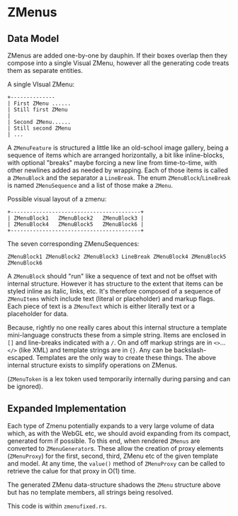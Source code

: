 # ZMenus

## Data Model

ZMenus are added one-by-one by dauphin. If their boxes overlap then they compose into a single Visual ZMenu, however all the generating code treats them as separate entities.

A single VIsual ZMenu:
```
+--------------
| First ZMenu ......
| Still first ZMenu
|
| Second ZMenu......
| Still second ZMenu
| ...
```

A `ZMenuFeature` is structured a little like an old-school image gallery, being a sequence of items which are arranged horizontally, a bit like inline-blocks, with optional "breaks" maybe forcing a new line from time-to-time, with other newlines added as needed by wrapping. Each of those items is called a `ZMenuBlock` and the separator a `LineBreak`. The enum `ZMenuBlock`/`LineBreak` is named `ZMenuSequence` and a list of those make a `ZMenu`.

Possible visual layout of a zmenu:
```
+-----------------------------------------+
| ZMenuBlock1   ZMenuBlock2   ZMenuBlock3 |
| ZMenuBlock4   ZMenuBlock5   ZMenuBlock6 |
+-----------------------------------------+
```
The seven corresponding ZMenuSequences:
```
ZMenuBlock1 ZMenuBlock2 ZMenuBlock3 LineBreak ZMenuBlock4 ZMenuBlock5 ZMenuBlock6 
```

A `ZMenuBlock` should "run" like a sequence of text and not be offset with internal structure. However it has structure to the extent that items can be styled inline as italic, links, etc. It's therefore composed of a sequence of `ZMenuItems` which include text
(literal or placeholder) and markup flags. Each piece of text is a `ZMenuText` which is either literally text or a placeholder for data.

Because, rightly no one really cares about this internal structure a template mini-language constructs these from a simple string. Items are enclosed in `[]` and line-breaks indicated with a `/`. On and off markup strings are in `<>`...`</>` (like XML) and template strings are in `{}`. Any can be backslash-escaped. Templates are the only way to create these things. The above internal structure exists to simplify operations on ZMenus.

(`ZMenuToken` is a lex token used temporarily internally during parsing and can be ignored).

## Expanded Implementation

Each type of Zmenu potentially expands to a very large volume of data which, as with the WebGL etc, we should avoid expanding from its compact, generated form if possible. To this end, when rendered `ZMenus` are converted to `ZMenuGenerator`s. These allow the creation of proxy elements (`ZMenuProxy`) for the first, second, third, ZMenu etc of the given template and model. At any time, the `value()` method of `ZMenuProxy` can be called to retrieve the calue for that proxy in O(1) time.

The generated ZMenu data-structure shadows the `ZMenu` structure above but has no template members, all strings being resolved.

This code is within `zmenufixed.rs`.
